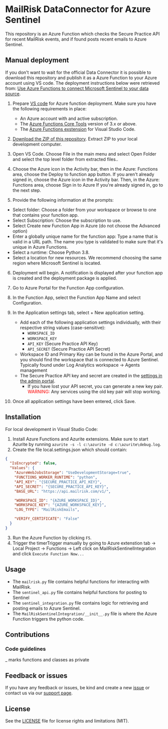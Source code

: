 # MailRisk DataConnector for Azure Sentinel

This repository is an Azure Function which checks the Secure Practice API for recent MailRisk events, and if found posts recent emails to Azure Sentinel.  


## Manual deployment 
If you don't want to wait for the official Data Connector it is possible to download this repository and publish it as a Azure Function to your Azure account using VS code. The deployment instructions below were retrieved from: [Use Azure Functions to connect Microsoft Sentinel to your data source](https://docs.microsoft.com/en-us/azure/sentinel/connect-azure-functions-template?tabs=MPY).

1. Prepare [VS code](https://docs.microsoft.com/nb-no/azure/azure-functions/create-first-function-vs-code-python?WT.mc_id=Portal-fx#configure-your-environment) for Azure function deployment. Make sure you have the following requirements in place:
   - An Azure account with and active subscription.
   - The [Azure Functions Core Tools](https://docs.microsoft.com/nb-no/azure/azure-functions/functions-run-local?tabs=v4%2Cwindows%2Ccsharp%2Cportal%2Cbash%2Ckeda#install-the-azure-functions-core-tools) version of 3.x or above.
   - The [Azure Functions exstension](https://marketplace.visualstudio.com/items?itemName=ms-azuretools.vscode-azurefunctions) for Visual Studio Code.

2. [Download the ZIP of this repository](https://github.com/securepractice/mailrisk-sentinel-connector/archive/refs/heads/master.zip). Extract ZIP to your local development computer.

3. Open VS Code. Choose File in the main menu and select Open Folder and select the top level folder from extracted files..

4. Choose the Azure icon in the Activity bar, then in the Azure: Functions area, choose the Deploy to function app button. If you aren't already signed in, choose the Azure icon in the Activity bar. Then, in the Azure: Functions area, choose Sign in to Azure If you're already signed in, go to the next step.

5. Provide the following information at the prompts:
  - Select folder: Choose a folder from your workspace or browse to one that contains your function app.
  - Select Subscription: Choose the subscription to use.
  - Select Create new Function App in Azure (do not choose the Advanced option)
  - Enter a globally unique name for the function app: Type a name that is valid in a URL path. The name you type is validated to make sure that it's unique in Azure Functions.
  - Select a runtime: Choose Python 3.8.
  - Select a location for new resources. We recommend choosing the same region where Microsoft Sentinel is located.

6. Deployment will begin. A notification is displayed after your function app is created and the deployment package is applied.

7. Go to Azure Portal for the Function App configuration.

8. In the Function App, select the Function App Name and select Configuration.

9. In the Application settings tab, select + New application setting.
    - Add each of the following application settings individually, with their respective string values (case-sensitive):
      - `WORKSPACE_ID`
      - `WORKSPACE_KEY`
      - `API_KEY` (Secure Practice API Key)
      - `API_SECRET` (Secure Practice API Secret)
    - Workspace ID and Primary Key can be found in the Azure Portal, and you should find the workspace that is connected to Azure Sentinel. Typically found under Log Analytics workspace -> Agents management
    - The Secure Practice API key and secret are created in the [settings in the admin portal](https://manage.securepractice.co/settings/security). 
      - If you have lost your API secret, you can generate a new key pair.
        <span style="color:red">WARNING:</span> Any services using the old key pair will stop working.
10. Once all application settings have been entered, click Save.



## Installation
For local development in Visual Studio Code:
1. Install Azure Functions and Azurite extensions. Make sure to start Azurite by running `azurite -s -l c:\azurite -d c:\azurite\debug.log`.
2. Create the file local.settings.json which should contain:
```json
{
  "IsEncrypted": false,
  "Values": {
    "AzureWebJobsStorage": "UseDevelopmentStorage=true",
    "FUNCTIONS_WORKER_RUNTIME": "python",
    "API_KEY": "{SECURE_PRACTICE_API_KEY}",
    "API_SECRET": "{SECURE_PRACTICE_API_KEY}",
    "BASE_URL": "https://api.mailrisk.com/v1/",

    "WORKSPACE_ID": "{AZURE_WORKSPACE_ID}",
    "WORKSPACE_KEY": "{AZURE_WORKSPACE_KEY}",
    "LOG_TYPE": "MailRiskEmails",

    "VERIFY_CERTIFICATE": "False"
  }
}
```
3. Run the Azure Function by clicking `F5`.
4. Trigger the timerTrigger manually by going to Azure extenstion tab -> Local Project -> Functions -> Left click on MailRiskSentinelIntegration and click `Execute Function Now...`

## Usage
- The `mailrisk.py` file contains helpful functions for interacting with MailRisk.
- The `sentinel_api.py` file contains helpful functions for posting to Sentinel
- The `sentinel_integration.py` file contains logic for retrieving and posting emails to Azure Sentinel.
- The `MailRiskSentinelIntegration/__init__.py` file is where the Azure Function triggers the python code.




## Contributions

### Code guidelines

_ marks functions and classes as private

## Feedback or issues

If you have any feedback or issues, be kind and create a new [issue](https://github.com/securepractice/mailrisk-sentinel-connector/issues) or contact us via our [support page](https://securepractice.co/support).
## License
See the [LICENSE](https://github.com/securepractice/mailrisk-sentinel-connector/blob/master/LICENSE) file for license rights and limitations (MIT).